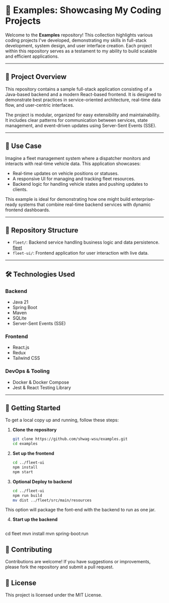 # 🚀 Examples: Showcasing My Coding Projects

Welcome to the **Examples** repository! This collection highlights various coding projects I've developed, demonstrating my skills in full-stack development, system design, and user interface creation. Each project within this repository serves as a testament to my ability to build scalable and efficient applications.

---

## 📄 Project Overview

This repository contains a sample full-stack application consisting of a Java-based backend and a modern React-based frontend. It is designed to demonstrate best practices in service-oriented architecture, real-time data flow, and user-centric interfaces.

The project is modular, organized for easy extensibility and maintainability. It includes clear patterns for communication between services, state management, and event-driven updates using Server-Sent Events (SSE).

---

## 💼 Use Case

Imagine a fleet management system where a dispatcher monitors and interacts with real-time vehicle data. This application showcases:

- Real-time updates on vehicle positions or statuses.
- A responsive UI for managing and tracking fleet resources.
- Backend logic for handling vehicle states and pushing updates to clients.

  
This example is ideal for demonstrating how one might build enterprise-ready systems that combine real-time backend services with dynamic frontend dashboards.

---

## 📁 Repository Structure

- `fleet/`: Backend service handling business logic and data persistence. [fleet](./fleet/)
- `fleet-ui/`: Frontend application for user interaction with live data.

---

## 🛠️ Technologies Used

### Backend
- Java 21
- Spring Boot
- Maven
- SQLite
- Server-Sent Events (SSE)

### Frontend
- React.js
- Redux
- Tailwind CSS

### DevOps & Tooling
- Docker & Docker Compose
- Jest & React Testing Library

---

## 🚀 Getting Started

To get a local copy up and running, follow these steps:

1. **Clone the repository**
   ```bash
   git clone https://github.com/shwag-wsu/examples.git
   cd examples

2. **Set up the frontend**
   ```bash
   cd ../fleet-ui
   npm install
   npm start

3. **Optional Deploy to backend**
   ```bash
   cd ../fleet-ui
   npm run build
   mv dist ../fleet/src/main/resources

This option will package the font-end with the backend to run as one jar.

4. **Start up the backend**

   ```bash
  cd fleet
  mvn install
  mvn spring-boot:run

## 🤝 Contributing
Contributions are welcome! If you have suggestions or improvements, please fork the repository and submit a pull request.

## 📄 License

This project is licensed under the MIT License.